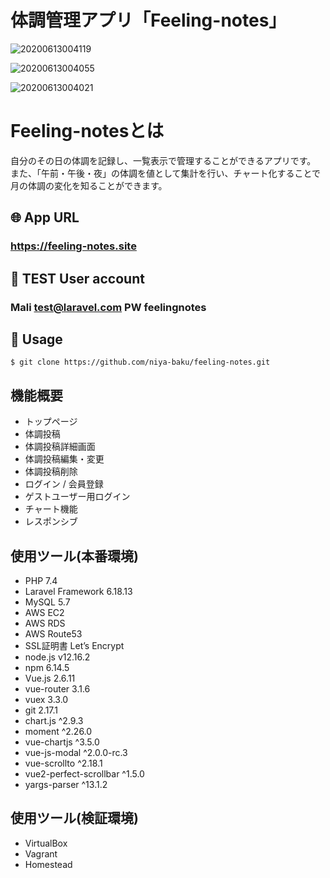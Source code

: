# 体調管理アプリ「Feeling-notes」

![20200613004119](https://user-images.githubusercontent.com/40636920/84520907-3562bf00-ad0f-11ea-9b9b-eb86bff1a929.png)

![20200613004055](https://user-images.githubusercontent.com/40636920/84520836-1e23d180-ad0f-11ea-9056-df95e0aaafa2.png)

![20200613004021](https://user-images.githubusercontent.com/40636920/84520968-4f040680-ad0f-11ea-9a89-7a90925bd1fe.png)

# Feeling-notesとは

自分のその日の体調を記録し、一覧表示で管理することができるアプリです。
また、「午前・午後・夜」の体調を値として集計を行い、チャート化することで月の体調の変化を知ることができます。

## 🌐 App URL 
### https://feeling-notes.site

## 🔑 TEST User account

### Mali test@laravel.com  PW feelingnotes

## 💬 Usage
`$ git clone https://github.com/niya-baku/feeling-notes.git` 

## 機能概要
<ul>
    <li>トップページ</li>
    <li>体調投稿</li>
    <li>体調投稿詳細画面</li>
    <li>体調投稿編集・変更</li>
    <li>体調投稿削除</li>
    <li>ログイン / 会員登録</li>
    <li>ゲストユーザー用ログイン</li>
    <li>チャート機能</li>
    <li>レスポンシブ</li>
</ul>

## 使用ツール(本番環境)
<ul>
    <li>PHP 7.4</li>
    <li>Laravel Framework  6.18.13</li>
    <li>MySQL 5.7</li>
    <li>AWS EC2</li>
    <li>AWS RDS</li>
    <li>AWS Route53</li>
    <li>SSL証明書 Let’s Encrypt</li>
    <li>node.js v12.16.2</li>
    <li>npm 6.14.5</li>
    <li>Vue.js 2.6.11</li>
    <li>vue-router 3.1.6</li>
    <li>vuex 3.3.0</li>
    <li>git 2.17.1</li>
    <li>chart.js ^2.9.3</li>
    <li>moment ^2.26.0</li>
    <li>vue-chartjs ^3.5.0</li>
    <li>vue-js-modal ^2.0.0-rc.3</li>
    <li>vue-scrollto ^2.18.1</li>
    <li>vue2-perfect-scrollbar ^1.5.0</li>
    <li>yargs-parser ^13.1.2</li>
</ul>

## 使用ツール(検証環境)
<ul>
    <li>VirtualBox</li>
    <li>Vagrant</li>
    <li>Homestead</li>
</ul>

